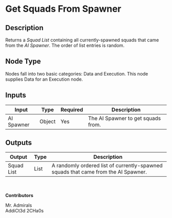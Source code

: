 # Get Squads From Spawner

## Description
Returns a *Squad List* containing all currently-spawned squads that came from the *AI Spawner*. The order of list entries is random.

## Node Type
Nodes fall into two basic categories: Data and Execution. This node supplies Data for an Execution node.

## Inputs
| Input            | Type             | Required | Description												    |
|------------------|------------------|----------|--------------------------------------------------------------|
| AI Spawner       | Object           | Yes      | The AI Spawner to get squads from.						    |

## Outputs
| Output           | Type             | Description												                           |
|------------------|------------------|------------------------------------------------------------------------------------|
| Squad List       | List             | A randomly ordered list of currently-spawned squads that came from the AI Spawner. |

\
\
**Contributors**

Mr. Admirals\
AddiCt3d 2CHa0s
